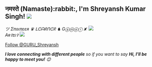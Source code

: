 <h2>नमस्ते (Namaste):rabbit:, I'm Shreyansh Kumar Singh! <img src="https://media.giphy.com/media/12oufCB0MyZ1Go/giphy.gif" width="50"></h2>
<img align='right' src="https://media.giphy.com/media/M9gbBd9nbDrOTu1Mqx/giphy.gif" width="230">
<p><em>ツ Σπɢιπεεя ♛ ᒪᕮᗩᖇᑎᕮᖇ ♞ Gⓐⓜⓔⓡ ✘ Aʀ✞ɪꜱ✞ <img src="https://media.giphy.com/media/WUlplcMpOCEmTGBtBW/giphy.gif" width="30"> 
</em></p>

<a href="https://twitter.com/GURU_Shreyansh" class="twitter-follow-button" data-show-count="true" data-size="large">Follow @GURU_Shreyansh</a>
<script>!function(d,s,id){var js,fjs=d.getElementsByTagName(s)[0];if(!d.getElementById(id)){js=d.createElement(s);js.id=id;js.src="//platform.twitter.com/widgets.js";fjs.parentNode.insertBefore(js,fjs);}}(document,"script","twitter-wjs");</script

## Module-2 Coding Assignment

- [Webpage Link](https://guru-shreyansh.github.io/WebDev_JHU_HTML-CSS-JS/Module-2_Responsiveness/index1.html)
- [Desktop Output Screen](#desktop-output-screen)
- [Tablet Output Screen](#tablet-output-screen)
- [Mobile Output Screen](#mobile-output-screen)

`Coursera Course: HTML, CSS, and Javascript for Web Developers by Johns Hopkins University`

## My Favourite Quotes : [OUTPUT :computer: Link](https://guru-shreyansh.github.io/WebDev_JHU_HTML-CSS-JS/Module-2_Responsiveness/index1.html)
## Desktop Output Screen ⇋
![Desktop Output Screen](Output-Screenshot-DESKTOP.jpg)
## Tablet Output Screen ⇋
![Tablet Output Screen](Output-Screenshot-TABLET.jpg)
## Mobile Output Screen ⇋
![Mobile Output Screen](Output-Screenshot-MOBILE.jpg)

<img src="https://media.giphy.com/media/LnQjpWaON8nhr21vNW/giphy.gif" width="60"><em><b>I love connecting with different people</b> so if you want to say <b>Hi, I'll be happy to meet you!</b> 😊</em>
